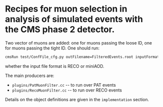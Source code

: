 Recipes for muon selection in analysis of simulated events with the CMS phase 2 detector.
=========================

Two vector of muons are added: one for muons passing the loose ID, one for muons passing the tight ID.
One should run:
```bash
cmsRun test/ConfFile_cfg.py outFilename=FilteredEvents.root inputFormat=RECO/PAT
```

whether the input file format is RECO or miniAOD.

The main producers are:
   * `plugins/PatMuonFilter.cc` -- to run over PAT events 
   * `plugins/RecoMuonFilter.cc` -- to run over RECO events 

Details on the object definitions are given in the `implementation` section.

